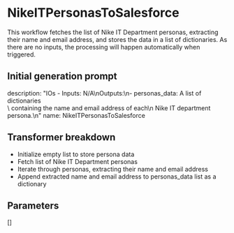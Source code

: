 
# NikeITPersonasToSalesforce

This workflow fetches the list of Nike IT Department personas, extracting their name and email address, and stores the data in a list of dictionaries. As there are no inputs, the processing will happen automatically when triggered.


## Initial generation prompt
description: "IOs - Inputs: N/A\nOutputs:\n- personas_data: A list of dictionaries\
  \ containing the name and email address of each\n    Nike IT department persona.\n"
name: NikeITPersonasToSalesforce


## Transformer breakdown
- Initialize empty list to store persona data
- Fetch list of Nike IT Department personas
- Iterate through personas, extracting their name and email address
- Append extracted name and email address to personas_data list as a dictionary

## Parameters
[]

        